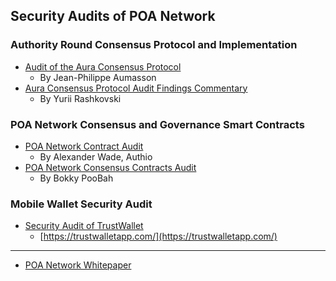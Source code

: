 ## Security Audits of POA Network
### Authority Round Consensus Protocol and Implementation
* [Audit of the Aura Consensus Protocol](Aura-Consensus-Protocol-Audit)
    * By Jean-Philippe Aumasson
* [Aura Consensus Protocol Audit Findings Commentary](POA-Network-Commentary)
    * By Yurii Rashkovski

### POA Network Consensus and Governance Smart Contracts
* [POA Network Contract Audit](POA-Network-Contract-Audit)
    * By Alexander Wade, Authio
* [POA Network Consensus Contracts Audit](POA-Network-Consensus-Contracts-Audit)
    * By Bokky PooBah

### Mobile Wallet Security Audit
* [Security Audit of TrustWallet](https://github.com/poanetwork/wiki/blob/master/assets/pdf/trust-wallet-exec-checklst.pdf)
    * [https://trustwalletapp.com/](https://trustwalletapp.com/)

***

* [POA Network Whitepaper](POA-Network-Whitepaper)

